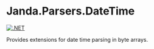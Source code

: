 # Janda.Parsers.DateTime

[![.NET](https://github.com/Jandini/Janda.Parsers.DateTime/actions/workflows/dotnet.yml/badge.svg)](https://github.com/Jandini/Janda.Parsers.DateTime/actions/workflows/dotnet.yml)

Provides extensions for date time parsing in byte arrays.


